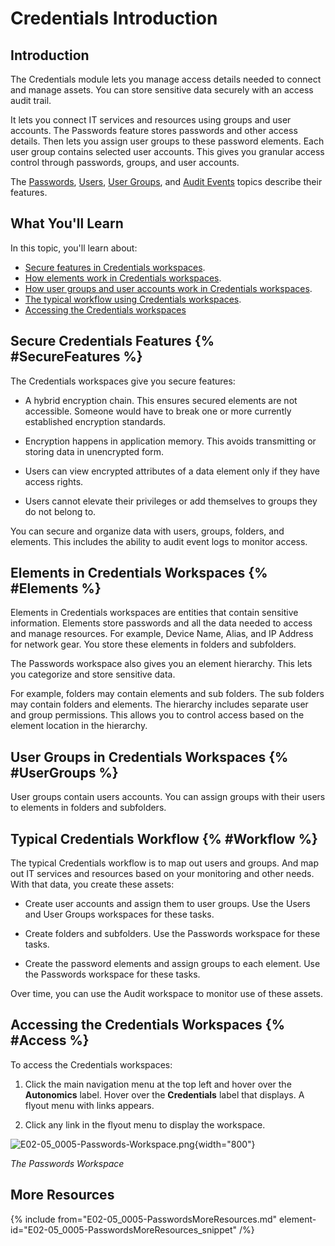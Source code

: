 # Credentials Introduction

## Introduction

The Credentials module lets you manage access details needed to connect and manage assets. You can store sensitive data securely with an access audit trail.

It lets you connect IT services and resources using groups and user accounts. The Passwords feature stores passwords and other access details. Then lets you assign user groups to these password elements. Each user group contains selected user accounts. This gives you granular access control through passwords, groups, and user accounts.

The [Passwords](E02-05_0005-Passwords-Mod-Walk.md), [Users](E02-05_0006-Users-Mod-Walk.md), [User Groups](E02-05_0007-Groups-Mod-Walk.md), and [Audit Events](E02-05_0008-Audit-Events-Mod-Walk.md) topics describe their features.

## What You'll Learn

In this topic, you'll learn about:

* [Secure features in Credentials workspaces](#SecureFeatures).
* [How elements work in Credentials workspaces](#Elements).
* [How user groups and user accounts work in Credentials workspaces](#UserGroups).
* [The typical workflow using Credentials workspaces](#Workflow).
* [Accessing the Credentials workspaces](#Access)


## Secure Credentials Features {% #SecureFeatures %}

The Credentials workspaces give you secure features:

* A hybrid encryption chain. This ensures secured elements are not accessible. Someone would have to break one or more currently established encryption standards.

* Encryption happens in application memory. This avoids transmitting or storing data in unencrypted form.

* Users can view encrypted attributes of a data element only if they have access rights.

* Users cannot elevate their privileges or add themselves to groups they do not belong to.

You can secure and organize data with users, groups, folders, and elements. This includes the ability to audit event logs to monitor access.

## Elements in Credentials Workspaces {% #Elements %}

Elements in Credentials workspaces are entities that contain sensitive information. Elements store passwords and all the data needed to access and manage resources. For example, Device Name, Alias, and IP Address for network gear. You store these elements in folders and subfolders.

The Passwords workspace also gives you an element hierarchy. This lets you categorize and store sensitive data.

For example, folders may contain elements and sub folders. The sub folders may contain folders and elements. The hierarchy includes separate user and group permissions. This allows you to control access based on the element location in the hierarchy.

## User Groups in Credentials Workspaces {% #UserGroups %}

User groups contain users accounts. You can assign groups with their users to elements in folders and subfolders.

## Typical Credentials Workflow {% #Workflow %}

The typical Credentials workflow is to map out users and groups. And map out IT services and resources based on your monitoring and other needs. With that data, you create these assets:

* Create user accounts and assign them to user groups. Use the Users and User Groups workspaces for these tasks.

* Create folders and subfolders. Use the Passwords workspace for these tasks.

* Create the password elements and assign groups to each element. Use the Passwords workspace for these tasks.

Over time, you can use the Audit workspace to monitor use of these assets.


## Accessing the Credentials Workspaces {% #Access %}

To access the Credentials workspaces:

1. Click the main navigation menu at the top left and hover over the **Autonomics** label. Hover over the **Credentials** label that displays. A flyout menu with links appears.

2. Click any link in the flyout menu to display the workspace.

![E02-05_0005-Passwords-Workspace.png](E02-05_0005-Passwords-Workspace.png){width="800"}

*The Passwords Workspace*

## More Resources

{% include from="E02-05_0005-PasswordsMoreResources.md" element-id="E02-05_0005-PasswordsMoreResources_snippet" /%}